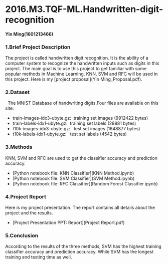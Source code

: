 # 2016.M3.TQF-ML.Handwritten-digit-recognition
#### Yin Ming(1601213466)
### 1.Brief Project Description
The project is called handwritten digit recognition. It is the ability of a computer system to recognize the handwritten inputs such as digits in this project. The main goal is to use this project to get familiar with some popular methods in Machine Learning. KNN, SVM and RFC will be used in this project. Here is my [project proposal](Yin Ming_Proposal.pdf).

### 2.Dataset
   The MNIST Database of handwriting digits.Four files are available on this site:
* train-images-idx3-ubyte.gz:  training set images (9912422 bytes) 
* train-labels-idx1-ubyte.gz:  training set labels (28881 bytes) 
* t10k-images-idx3-ubyte.gz:   test set images (1648877 bytes) 
* t10k-labels-idx1-ubyte.gz:   test set labels (4542 bytes)

### 3.Methods
KNN, SVM and RFC are used to get the classifier accuracy and prediction accuracy.
* [Python notebook file: KNN Classifier](KNN Method.ipynb)
* [Python notebook file: SVM Classifier](SVM Method.ipynb)
* [Python notebook file: RFC Classifier](Random Forest Classifier.ipynb)

### 4.Project Report
Here is my project presentation. The report contains all details about the project and the results.
* [Project Presentation PPT: Report](Project Report.pdf)

### 5.Conclusion
According to the results of the three methods, SVM has the highest training classifier accuracy and prediction accuracy. While SVM has the longest training and testing time as well.
